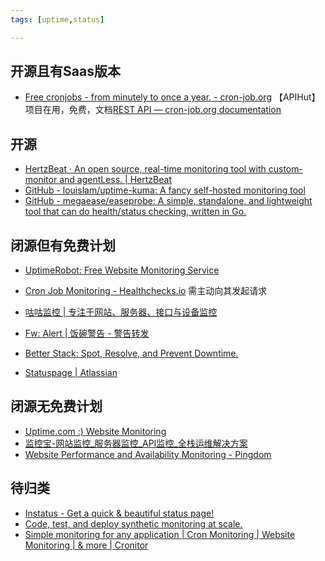```yaml
---
tags: [uptime,status]

---
```


## 开源且有Saas版本
- [Free cronjobs - from minutely to once a year. - cron-job.org](https://cron-job.org/en/) 【APIHut】项目在用，免费，文档[REST API — cron-job.org documentation](https://docs.cron-job.org/rest-api.html#)


## 开源

- [HertzBeat · An open source, real-time monitoring tool with custom-monitor and agentLess. | HertzBeat](https://hertzbeat.com/zh-cn/)
- [GitHub - louislam/uptime-kuma: A fancy self-hosted monitoring tool](https://github.com/louislam/uptime-kuma)
- [GitHub - megaease/easeprobe: A simple, standalone, and lightweight tool that can do health/status checking, written in Go.](https://github.com/megaease/easeprobe)

## 闭源但有免费计划

- [UptimeRobot: Free Website Monitoring Service](https://uptimerobot.com/)

- [Cron Job Monitoring - Healthchecks.io](https://healthchecks.io/)  需主动向其发起请求

- [咕咕监控 | 专注于网站、服务器、接口与设备监控](https://www.gugujiankong.com/)
- [Fw: Alert | 饭碗警告 - 警告转发](https://fwalert.com/)
- [Better Stack: Spot, Resolve, and Prevent Downtime.](https://betterstack.com/)
- [Statuspage | Atlassian](https://www.atlassian.com/zh/software/statuspage)

## 闭源无免费计划

- [Uptime.com :) Website Monitoring](https://uptime.com/)
- [监控宝-网站监控\_服务器监控\_API监控\_全栈运维解决方案](https://www.jiankongbao.com/)
- [Website Performance and Availability Monitoring - Pingdom](https://www.pingdom.com/)

## 待归类

- [Instatus - Get a quick & beautiful status page!](https://instatus.com/)
- [Code, test, and deploy synthetic monitoring at scale.](https://www.checklyhq.com/)
- [Simple monitoring for any application | Cron Monitoring | Website Monitoring | & more | Cronitor](https://cronitor.io/)